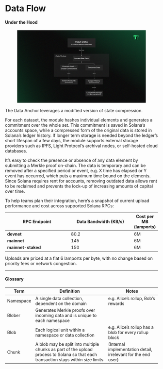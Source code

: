 # Data Flow

#### Under the Hood

<figure><img src="../../../.gitbook/assets/Termina Diagrams (5) (2).png" alt=""><figcaption></figcaption></figure>

The Data Anchor leverages a modified version of state compression.

For each dataset, the module hashes individual elements and generates a commitment over the whole set. This commitment is saved in Solana’s accounts space, while a compressed form of the original data is stored in Solana’s ledger history. If longer term storage is needed beyond the ledger’s short lifespan of a few days, the module supports external storage providers such as IPFS, Light Protocol’s archival nodes, or self-hosted cloud databases.

It’s easy to check the presence or absence of any data element by submitting a Merkle proof on-chain. The data is temporary and can be removed after a specified period or event, e.g. X time has elapsed or Y event has occurred, which puts a maximum time bound on the elements. Since Solana requires rent for accounts, removing outdated data allows rent to be reclaimed and prevents the lock-up of increasing amounts of capital over time.

To help teams plan their integration, here’s a snapshot of current upload performance and cost across supported Solana RPCs:

<table><thead><tr><th width="241.224609375">RPC Endpoint </th><th width="234.673828125">Data Bandwidth (KB/s)</th><th>Cost per MB (lamports)</th></tr></thead><tbody><tr><td><strong>devnet</strong></td><td>80.2</td><td>6M</td></tr><tr><td><strong>mainnet</strong></td><td>145</td><td>6M</td></tr><tr><td><strong>mainnet-staked</strong></td><td>150</td><td>6M</td></tr></tbody></table>

Uploads are priced at a flat 6 lamports per byte, with no change based on priority fees or network congestion.

***

#### Glossary

| Term      | Definition                                                                                                                         | Notes                                                         |
| --------- | ---------------------------------------------------------------------------------------------------------------------------------- | ------------------------------------------------------------- |
| Namespace | A single data collection, dependent on the domain                                                                                  | e.g. Alice’s rollup, Bob’s rewards                            |
| Blober    | Generates Merkle proofs over incoming data and is unique to each namespace                                                         |                                                               |
| Blob      | Each logical unit within a namespace or data collection                                                                            | e.g. Alice’s rollup has a blob for every rollup block         |
| Chunk     | A blob may be split into multiple chunks as part of the upload process to Solana so that each transaction stays within size limits | (Internal implementation detail, irrelevant for the end user) |
